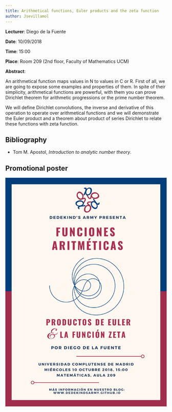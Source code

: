 ```yaml
---
title: Arithmetical functions, Euler products and the zeta function
author: Jsevillamol
---
```

**Lecturer**: Diego de la Fuente

**Date**: 10/09/2018

**Time**: 15:00

**Place**: Room 209 (2nd floor, Faculty of Mathematics UCM)

**Abstract**:

An arithmetical function maps values in N to values in C or R. First of all, we are going to expose some examples and properties of them. In spite of their simplicity, arithmetical functions are powerful, with them you can prove Dirichlet theorem for arithmetic progressions or the prime number theorem. 

We will define Dirichlet convolutions, the inverse and derivative of this operation to operate over arithmetical functions and we will demonstrate the Euler product and a theorem about product of series Dirichlet to relate these functions with zeta function.

## Bibliography

* Tom M. Apostol, *Introduction to analytic number theory*.

## Promotional poster
 <img src="/images/posters/arithmetical_functions.png" alt="Poster" style="width: 750px;"/>
